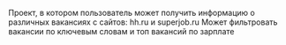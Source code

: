 Проект, в котором пользователь может получить информацию о различных вакансиях с сайтов:
hh.ru и superjob.ru
Может фильтровать вакансии по ключевым словам и топ вакансий по зарплате
